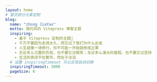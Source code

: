 ```yaml
---
layout: home
# 首页部分元素定制
blog:
  name: "zhong JiaYao"
  motto: 简约风的 Vitepress 博客主题
  inspiring:
    - 基于 Vitepress 定制的主题🎨
    - 千万不要因为走得太久，而忘记了我们为什么出发
    - 人生就像一场修行，你不可能一开始就修成正果
    - 无论多么沉重的负担，也不要忘记微笑；无论多么漫长的路程，也不要忘记坚持
    - 生活的真谛不在繁华，而在于淡泊
  # 设置 inspiringTimeout 可以实现自动切换
  inspiringTimeout: 3000
  pageSize: 6
---
```


